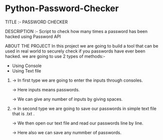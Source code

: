 # Python-Password-Checker


TITLE :- PASSWORD CHECKER

DESCRIPTION :- Script to check how many times a password has been hacked using Password API

ABOUT THE PROJECT
    In this project we are going to build a tool that can be used in real world to securely check if you passwords have ever been hacked. we are going to use 2 types of     methods:-
  * Using Console
  * Using Text file
  1) -> In first type we are going to enter the inputs through consoles.
  
     -> Here inputs means passwords.
     
     -> We can give any number of inputs by giving spaces.
     
  2) -> In second type we are going to save our passwords in simple text file that is .txt . 
  
     -> We then open our text file and read our passwords line by line.
     
     -> Here also we can save any nummber of passwords.
   
